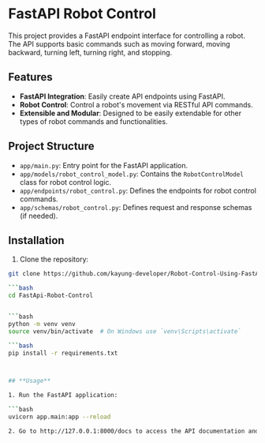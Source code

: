 # FastAPI Robot Control

This project provides a FastAPI endpoint interface for controlling a robot. The API supports basic commands such as moving forward, moving backward, turning left, turning right, and stopping.

## Features

- **FastAPI Integration**: Easily create API endpoints using FastAPI.
- **Robot Control**: Control a robot's movement via RESTful API commands.
- **Extensible and Modular**: Designed to be easily extendable for other types of robot commands and functionalities.

## Project Structure

- `app/main.py`: Entry point for the FastAPI application.
- `app/models/robot_control_model.py`: Contains the `RobotControlModel` class for robot control logic.
- `app/endpoints/robot_control.py`: Defines the endpoints for robot control commands.
- `app/schemas/robot_control.py`: Defines request and response schemas (if needed).

## Installation

1. Clone the repository:

```bash
git clone https://github.com/kayung-developer/Robot-Control-Using-FastAPI.git

```bash
cd FastApi-Robot-Control


```bash
python -m venv venv
source venv/bin/activate  # On Windows use `venv\Scripts\activate`

```bash
pip install -r requirements.txt



## **Usage**

1. Run the FastAPI application:

```bash
uvicorn app.main:app --reload

2. Go to http://127.0.0.1:8000/docs to access the API documentation and test the endpoints.
